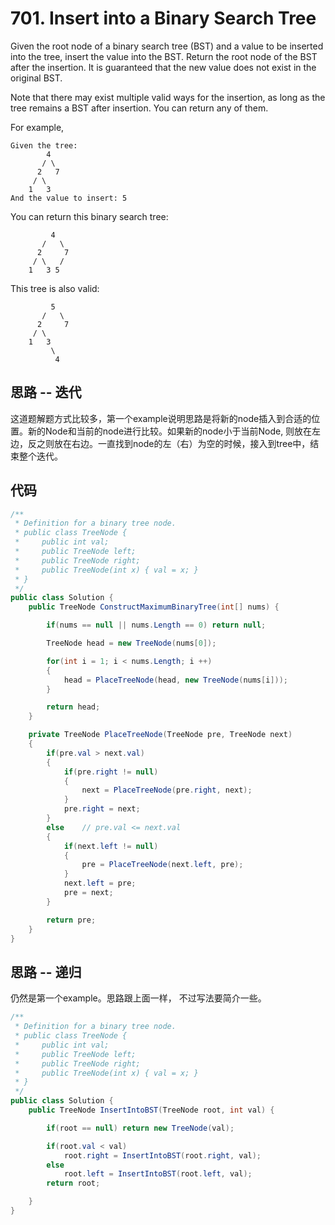# 701. Insert into a Binary Search Tree

Given the root node of a binary search tree (BST) and a value to be inserted into the tree, insert the value into the BST. Return the root node of the BST after the insertion. It is guaranteed that the new value does not exist in the original BST.

Note that there may exist multiple valid ways for the insertion, as long as the tree remains a BST after insertion. You can return any of them.

For example,

```text
Given the tree:
        4
       / \
      2   7
     / \
    1   3
And the value to insert: 5
```

You can return this binary search tree:

```text
         4
       /   \
      2     7
     / \   /
    1   3 5
```

This tree is also valid:

```text
         5
       /   \
      2     7
     / \
    1   3
         \
          4
```

## 思路 -- 迭代

这道题解题方式比较多，第一个example说明思路是将新的node插入到合适的位置。新的Node和当前的node进行比较。如果新的node小于当前Node, 则放在左边，反之则放在右边。一直找到node的左（右）为空的时候，接入到tree中，结束整个迭代。

## 代码

``` csharp
/**
 * Definition for a binary tree node.
 * public class TreeNode {
 *     public int val;
 *     public TreeNode left;
 *     public TreeNode right;
 *     public TreeNode(int x) { val = x; }
 * }
 */
public class Solution {
    public TreeNode ConstructMaximumBinaryTree(int[] nums) {

        if(nums == null || nums.Length == 0) return null;

        TreeNode head = new TreeNode(nums[0]);

        for(int i = 1; i < nums.Length; i ++)
        {
            head = PlaceTreeNode(head, new TreeNode(nums[i]));
        }

        return head;
    }

    private TreeNode PlaceTreeNode(TreeNode pre, TreeNode next)
    {
        if(pre.val > next.val)
        {
            if(pre.right != null)
            {
                next = PlaceTreeNode(pre.right, next);
            }
            pre.right = next;
        }
        else    // pre.val <= next.val
        {
            if(next.left != null)
            {
                pre = PlaceTreeNode(next.left, pre);
            }
            next.left = pre;
            pre = next;
        }

        return pre;
    }
}
```

## 思路 -- 递归

仍然是第一个example。思路跟上面一样， 不过写法要简介一些。

``` csharp
/**
 * Definition for a binary tree node.
 * public class TreeNode {
 *     public int val;
 *     public TreeNode left;
 *     public TreeNode right;
 *     public TreeNode(int x) { val = x; }
 * }
 */
public class Solution {
    public TreeNode InsertIntoBST(TreeNode root, int val) {

        if(root == null) return new TreeNode(val);

        if(root.val < val)
            root.right = InsertIntoBST(root.right, val);
        else
            root.left = InsertIntoBST(root.left, val);
        return root;

    }
}
```
